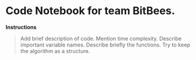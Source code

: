 # Code Notebook for team BitBees.

**Instructions**
> Add brief description of code.
> Mention time complexity.
> Describe important variable names.
> Describe briefly the functions.
> Try to keep the algorithm as a structure.

